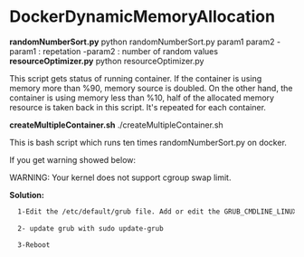 # DockerDynamicMemoryAllocation

**randomNumberSort.py**
python randomNumberSort.py param1 param2 
	-param1 : repetation
	-param2 : number of random values
**resourceOptimizer.py**
python resourceOptimizer.py

This script gets status of running container. If the container is using memory more than %90, memory source is doubled. On the other hand, the container is using memory less than %10, half of the allocated memory resource is taken back in this script. It's repeated for each container.

**createMultipleContainer.sh**
./createMultipleContainer.sh

This is bash script which runs ten times randomNumberSort.py on docker.



If you get warning showed below: 

  WARNING: Your kernel does not support cgroup swap limit.
	
**Solution:**
```bash
  1-Edit the /etc/default/grub file. Add or edit the GRUB_CMDLINE_LINUX line as GRUB_CMDLINE_LINUX="cgroup_enable=memory swapaccount=1"
	
  2- update grub with sudo update-grub
	
  3-Reboot	

```
